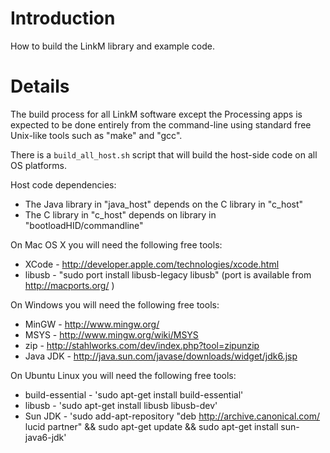 # Introduction #

How to build the LinkM library and example code.


# Details #

The build process for all LinkM software except the Processing apps is
expected to be done entirely from the command-line using standard free
Unix-like tools such as "make" and "gcc".

There is a `build_all_host.sh` script that will build the host-side code
on all OS platforms.

Host code dependencies:
  * The Java library in "java\_host" depends on the C library in "c\_host"
  * The C library in "c\_host" depends on library in "bootloadHID/commandline"

On Mac OS X you will need the following free tools:
  * XCode - http://developer.apple.com/technologies/xcode.html
  * libusb - "sudo port install libusb-legacy libusb"  (port is available from http://macports.org/ )

On Windows you will need the following free tools:
  * MinGW - http://www.mingw.org/
  * MSYS - http://www.mingw.org/wiki/MSYS
  * zip - http://stahlworks.com/dev/index.php?tool=zipunzip
  * Java JDK - http://java.sun.com/javase/downloads/widget/jdk6.jsp

On Ubuntu Linux you will need the following free tools:
  * build-essential - 'sudo apt-get install build-essential'
  * libusb - 'sudo apt-get install libusb libusb-dev'
  * Sun JDK - 'sudo add-apt-repository "deb http://archive.canonical.com/ lucid partner" && sudo apt-get update && sudo apt-get install sun-java6-jdk'